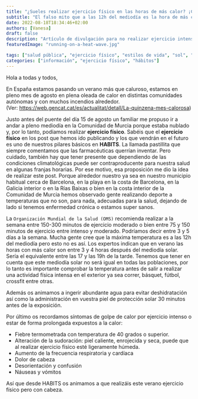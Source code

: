 ```yaml
---
title: "¿Sueles realizar ejercicio físico en las horas de más calor? ¡Cuidado!"
subtitle: "El falso mito que a las 12h del mediodía es la hora de más calor"
date: 2022-08-18T18:34:46+02:00
authors: [Vanesa]
draft: false
description: "Artículo de divulgación para no realizar ejercicio intenso en horas de más calor para evitar efectos contraproducentes en la salud"
featuredImage: "running-on-a-heat-wave.jpg"

tags: ["salud pública", "ejercicio físico", "estilos de vida", "sol", "prevención"]
categories: ["información", "ejercicio físico", "hábitos"]
---
```


Hola a todas y todos,

En España estamos pasando un verano más que caluroso, estamos en pleno mes de agosto en plena oleada de calor en distintas comunidades autónomas y con muchos incendios alrededor.  
(Ver: https://web.gencat.cat/es/actualitat/detall/La-quinzena-mes-calorosa)

Justo antes del puente del día 15 de agosto un familiar me propuso ir a andar a pleno mediodía en la Comunidad de Murcia porque estaba nublado y, por lo tanto, podíamos realizar **ejercicio físico**. Sabéis que el **ejercicio físico** en los post que hemos ido publicando y los que vendrán en el futuro es uno de nuestros pilares básicos en **HABITS**. La llamada pastillita que siempre comentamos que las farmacéuticas querrían inventar. Pero cuidado, también hay que tener presente que dependiendo de las condiciones climatológicas puede ser contraproducente para nuestra salud en algunas franjas horarias. Por ese motivo, esa proposición me dio la idea de realizar este post. Porque alrededor nuestro ya sea en nuestro municipio habitual cerca de Barcelona, en la playa en la costa de Barcelona, en la Galicia interior o en la Rías Baixas o bien en la costa interior de la Comunidad de Murcia hemos observado gente realizando deporte a temperaturas que no son, para nada, adecuadas para la salud, dejando de lado si tenemos enfermedad crónica o estamos super sanos.

La `Organización Mundial de la Salud (OMS)` recomienda realizar a la semana entre 150-300 minutos de ejercicio moderado o bien entre 75 y 150 minutos de ejercicio entre intenso y moderado. Podríamos decir entre 3 y 5 días a la semana. Mucha gente cree que la máxima temperatura es a las 12h del mediodía pero esto no es así. Los expertos indican que en verano las horas con más calor son entre 3 y 4 horas después del mediodía solar. Sería el equivalente entre las 17 y las 19h de la tarde. Tenemos que tener en cuenta que este mediodía solar no será igual en todas las poblaciones, por lo tanto es importante comprobar la temperatura antes de salir a realizar una actividad física intensa en el exterior ya sea correr, básquet, fútbol, crossfit entre otras.

Además os animamos a ingerir abundante agua para evitar deshidratación así como la administración en vuestra piel de protección solar 30 minutos antes de la exposición.

Por último os recordamos síntomas de golpe de calor por ejercicio intenso o estar de forma prolongada expuestos a la calor:

* Fiebre termometrada con temperatura de 40 grados o superior.
* Alteración de la sudoración: piel caliente, enrojecida y seca, puede que al realizar ejercicio físico esté ligeramente húmeda.
* Aumento de la frecuencia respiratoria y cardíaca
* Dolor de cabeza
* Desorientación y confusión
* Náuseas y vómitos


Así que desde HABITS os animamos a que realizáis este verano ejercicio físico pero con cabeza.

